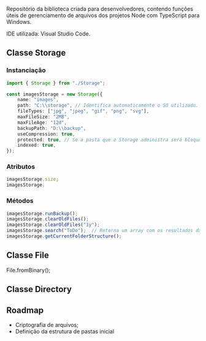 Repositório da biblioteca criada para desenvolvedores, contendo funções úteis de gerenciamento de arquivos dos projetos Node com TypeScript para Windows.

IDE utilizada: Visual Studio Code.

## Classe **Storage**

### Instanciação 

```typescript
import { Storage } from "./Storage";

const imagesStorage = new Storage({
	name: "images",
	path: "C:\\storage", // Identifica automaticamente o SO utilizado.
	fileTypes: ["jpg", "jpeg", "gif", "png", "svg"],
	maxFileSize: "2MB",
	maxFileAge: "12d",
	backupPath: "D:\\backup",
	useCompression: true,
	protected: true, // Se a pasta que o Storage administra será bloqueada para modificação externa
	indexed: true,
});
```

### Atributos

```ts
imagesStorage.size;
imagesStorage.
```

### Métodos

```ts
imagesStorage.runBackup();
imagesStorage.clearOldFiles();
imagesStorage.clearOldFiles("1y");
imagesStorage.search("ToDo");  // Retorna um array com os resultados da pesquisa.
imagesStorage.getCurrentFolderStructure();
```

## Classe **File**

File.fromBinary();

## Classe **Directory**

## Roadmap

- Criptografia de arquivos;
- Definição da estrutura de pastas inicial